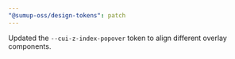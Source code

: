```yaml
---
"@sumup-oss/design-tokens": patch
---
```


Updated the `--cui-z-index-popover` token to align different overlay components.
